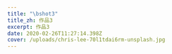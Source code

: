 ```yaml
---
title: "\bshot3"
title_zh: 作品3
excerpt: 作品3
date: 2020-02-26T11:27:14.398Z
cover: /uploads/chris-lee-70l1tdai6rm-unsplash.jpg
---
```


